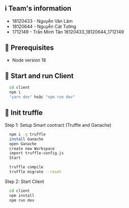 
## ℹ️ Team's information

- 18120433 - Nguyễn Văn Lâm
- 18120644 - Nguyễn Cát Tường
- 1712149 - Trần Minh Tân
18120433_18120644_1712149

## 📃 Prerequisites

- Node version 18

## 📃 Start and run Client

```sh
  cd client
  npm i
  "yarn dev" hoặc "npm run dev"
```
## 📃 Init truffle

Step 1: Setup Smart contract (Truffle and Ganache)
```sh
  npm i -g truffle
  install Ganache
  open Ganache
  create new Workspace
  import truffle-config.js
  Start

  truffle compile
  truffle migrate --reset

```
Step 2: Start Client
```sh
  cd client
  npm install
  npm run dev
```

